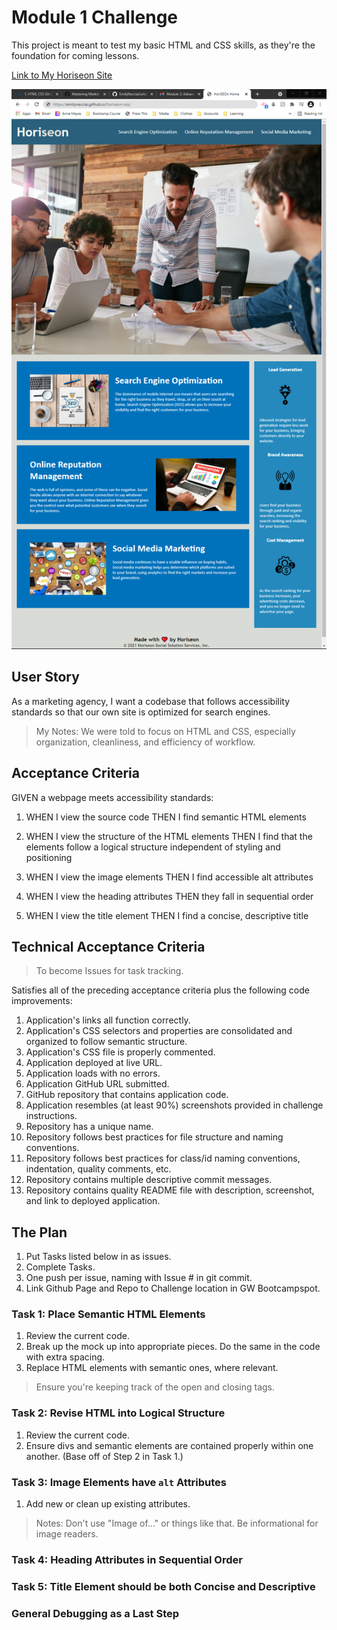 # Module 1 Challenge
This project is meant to test my basic HTML and CSS skills, as they're the foundation for coming lessons. 

[Link to My Horiseon Site](https://emilynecciai.github.io/horiseon-sss/)

![Final Site Screenshot](https://github.com/EmilyNecciai/horiseon-sss/blob/8bd9d6d7d4ce5d288bdac984f119460ac0ddb50b/assets/images/final-site-screenshot.png)


## User Story

As a marketing agency, I want a codebase that follows accessibility standards so that our own site is optimized for search engines.

> My Notes: 
> We were told to focus on HTML and CSS, especially organization, cleanliness, and efficiency of workflow. 

## Acceptance Criteria

GIVEN a webpage meets accessibility standards: 

1. WHEN I view the source code
THEN I find semantic HTML elements

2. WHEN I view the structure of the HTML elements
THEN I find that the elements follow a logical structure independent of styling and positioning

3. WHEN I view the image elements
THEN I find accessible alt attributes

4. WHEN I view the heading attributes
THEN they fall in sequential order

5. WHEN I view the title element
THEN I find a concise, descriptive title

## Technical Acceptance Criteria
> To become Issues for task tracking. 

Satisfies all of the preceding acceptance criteria plus the following code improvements:

1. Application's links all function correctly.
2. Application's CSS selectors and properties are consolidated and organized to follow semantic structure.
3. Application's CSS file is properly commented.
4. Application deployed at live URL.
5. Application loads with no errors.
6. Application GitHub URL submitted.
7. GitHub repository that contains application code.
8. Application resembles (at least 90%) screenshots provided in challenge instructions.
9. Repository has a unique name.
10. Repository follows best practices for file structure and naming conventions.
11. Repository follows best practices for class/id naming conventions, indentation, quality comments, etc.
12. Repository contains multiple descriptive commit messages.
13. Repository contains quality README file with description, screenshot, and link to deployed application.


## The Plan

1. Put Tasks listed below in as issues. 
2. Complete Tasks. 
3. One push per issue, naming with Issue # in git commit. 
4. Link Github Page and Repo to Challenge location in GW Bootcampspot.

### Task 1: Place Semantic HTML Elements

1. Review the current code. 
2. Break up the mock up into appropriate pieces. Do the same in the code with extra spacing. 
3. Replace HTML elements with semantic ones, where relevant. 
> Ensure you're keeping track of the open and closing tags. 


### Task 2: Revise HTML into Logical Structure

1. Review the current code. 
2. Ensure divs and semantic elements are contained properly within one another. (Base off of Step 2 in Task 1.)

### Task 3: Image Elements have `alt` Attributes
1. Add new or clean up existing attributes. 

> Notes: Don't use "Image of..." or things like that. Be informational for image readers. 

### Task 4: Heading Attributes in Sequential Order

### Task 5: Title Element should be both Concise and Descriptive

### General Debugging as a Last Step


